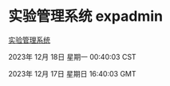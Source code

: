 # 实验管理系统 expadmin
[实验管理系统](http://219.139.199.150:56808/expadmin-782313d2-e1b1-4ea7-932e-3a55e6a1a4d0/)

2023年 12月 18日 星期一 00:40:03 CST

2023年 12月 17日 星期日 16:40:03 GMT
